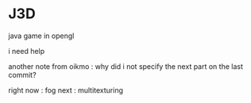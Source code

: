 # J3D

java game in opengl

i need help

another note from oikmo : why did i not specify the next part on the last commit?

right now : fog
next : multitexturing
